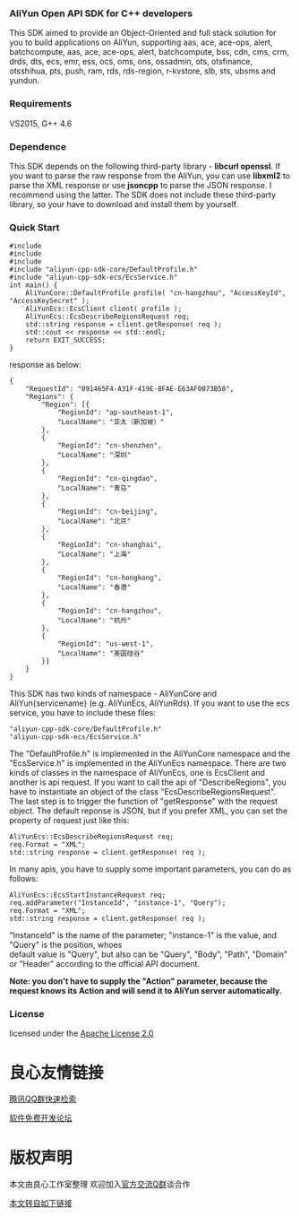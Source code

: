 ### AliYun Open API SDK for C++ developers
This SDK aimed to provide an Object-Oriented and full stack solution for you to build applications 
on AliYun, supporting aas, ace, ace-ops, alert, batchcompute, aas, ace, ace-ops, alert, batchcompute, bss, 
cdn, cms, crm, drds, dts, ecs, emr, ess, ocs, oms, ons, ossadmin, ots, otsfinance, otsshihua, pts, push, ram, rds, 
rds-region, r-kvstore, slb, sts, ubsms and yundun.

### Requirements
VS2015, G++ 4.6
	
### Dependence
This SDK depends on the following third-party library - **libcurl openssl**. If you want to parse the raw response 
from the AliYun, you can use **libxml2** to parse the XML response or use **jsoncpp** to parse the JSON response. 
I recommend using the latter. The SDK does not include these third-party library, so your have to download 
and install them by yourself.

### Quick Start

	#include  
	#include  
	#include  
	#include "aliyun-cpp-sdk-core/DefaultProfile.h"
	#include "aliyun-cpp-sdk-ecs/EcsService.h"
	int main() {
		AliYunCore::DefaultProfile profile( "cn-hangzhou", "AccessKeyId", "AccessKeySecret" );
		AliYunEcs::EcsClient client( profile );
		AliYunEcs::EcsDescribeRegionsRequest req;
		std::string response = client.getResponse( req );
		std::cout << response << std::endl;
		return EXIT_SUCCESS;
	}

response as below:

	{
		"RequestId": "091465F4-A31F-419E-8FAE-E63AF0073B58",
		"Regions": {
			"Region": [{
				"RegionId": "ap-southeast-1",
				"LocalName": "亚太（新加坡）"
			},
			{
				"RegionId": "cn-shenzhen",
				"LocalName": "深圳"
			},
			{
				"RegionId": "cn-qingdao",
				"LocalName": "青岛"
			},
			{
				"RegionId": "cn-beijing",
				"LocalName": "北京"
			},
			{
				"RegionId": "cn-shanghai",
				"LocalName": "上海"
			},
			{
				"RegionId": "cn-hongkong",
				"LocalName": "香港"
			},
			{
				"RegionId": "cn-hangzhou",
				"LocalName": "杭州"
			},
			{
				"RegionId": "us-west-1",
				"LocalName": "美国硅谷"
			}]
		}
	}
	
	
This SDK has two kinds of namespace - AliYunCore and AliYun{servicename} (e.g. AliYunEcs, AliYunRds). If you
want to use the ecs service, you have to include these files:

	"aliyun-cpp-sdk-core/DefaultProfile.h"
	"aliyun-cpp-sdk-ecs/EcsService.h" 

The "DefaultProfile.h" is implemented in the AliYunCore namespace and the "EcsService.h" is implemented in the AliYunEcs
namespace. There are two kinds of classes in the namespace of AliYunEcs, one is EcsClient and another is api request.
If you want to call the api of "DescribeRegions", you have to instantiate an object of the class "EcsDescribeRegionsRequest".
The last step is to trigger the function of "getResponse" with the request object. The default reponse is JSON, 
but if you prefer XML, you can set the property of request just like this:

	AliYunEcs::EcsDescribeRegionsRequest req;
	req.Format = "XML";
	std::string response = client.getResponse( req );
	
In many apis, you have to supply some important parameters, you can do as follows:

	AliYunEcs::EcsStartInstanceRequest req;
	req.addParameter("InstanceId", "instance-1", "Query");
	req.Format = "XML";
	std::string response = client.getResponse( req );

"InstanceId" is the name of the parameter; "instance-1" is the value, and "Query" is the position, whoes  
default value is "Query", but also can be "Query", "Body", "Path", "Domain" or "Header" according to the 
official API document.

**Note: you don't have to supply the "Action" parameter, because the request knows its Action and will send it 
to AliYun server automatically.**

### License
licensed under the [Apache License 2.0](http://u.720life.cn/g/9504ecfd7de2b26345fb4a78087ff8e39017fae1e889f3875d0fa1b09af9991c)





 # 良心友情链接

[腾讯QQ群快速检索](http://u.720life.cn/s/8cf73f7c)

[软件免费开发论坛](http://u.720life.cn/s/bbb01dc0)

# 版权声明 

本文由良心工作室整理 欢迎加入[官方交流Q群](https://u.720life.cn/s/f2316816)谈合作

[本文转自如下链接](http://u.720life.cn/g/2e71d0f0a5c601172267ba20d3a43c6e1192ba8bafa779e810aa0eb811f3a22e431e794d0f818f5c73e8223785c8ec667e514566ed6171eb50b5a5901cbeb99ef2ffc5366a1759451933081f425101b4)